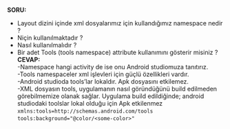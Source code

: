 **SORU:** <br>
- Layout dizini içinde xml dosyalarımız için kullandığımız namespace nedir ? <br>
-	Niçin kullanılmaktadır ?  <br>
-	Nasıl kullanılmalıdır ? <br>
-	Bir adet Tools (tools namespace) attribute kullanımını gösterir misiniz ? <br>
**CEVAP:** <br>
-Namespace hangi activity de ise onu Android studiomuza tanıtırız. <br>
-Tools namespaceler xml işlevleri için güçlü özellikleri vardır. <br>
-Android studioda tools’lar lokaldır. Apk dosyasını etkilemez. <br>
-XML dosyasın tools, uygulamanın nasıl göründüğünü build edilmeden görebilmemize olanak sağlar. Uygulama build edildiğinde; android studiodaki toolslar lokal olduğu için Apk etkilenmez <br>
```xmlns:tools=http://schemas.android.com/tools ```<br>
```tools:background="@color/<some-color>" ```<br>
